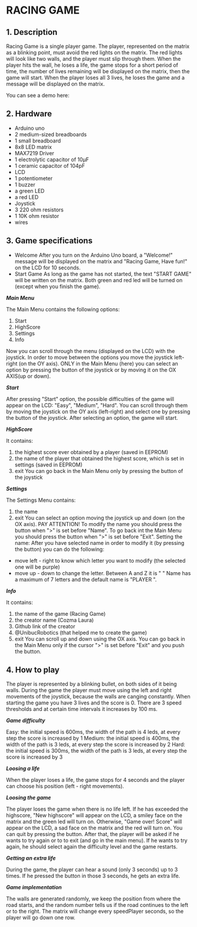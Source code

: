 # RACING GAME

## **1. Description**

Racing Game is a single player game. The player, represented on the matrix as a blinking point, must avoid the red lights on the matrix. The red lights will look like two walls, and the player must slip through them. When the player hits the wall, he loses a life, the game stops for a short period of time, the number of lives remaining will be displayed on the matrix, then the game will start. When the player loses all 3 lives, he loses the game and a message will be displayed on the matrix.

You can see a demo here: 

## **2. Hardware**
- Arduino uno
- 2 medium-sized breadboards
- 1 small breadboard
- 8x8 LED matrix
- MAX7219 Driver
- 1 electrolytic capacitor of 10μF
- 1 ceramic capacitor of 104pF
- LCD
- 1 potentiometer
- 1 buzzer
- a green LED
- a red LED
- Joystick
- 3 220 ohm resistors
- 1 10K ohm resistor
- wires

## **3. Game specifications**
 - Welcome
 After you turn on the Arduino Uno board, a "Welcome!" message will be displayed on the matrix and "Racing Game, Have fun!" on the LCD for 10 seconds.
 - Start Game
As long as the game has not started, the text "START GAME" will be written on the matrix. Both green and red led will be turned on (except when you finish the game).

 ***Main Menu***
 
 The Main Menu contains the following options:
  1. Start
  2. HighScore
  3. Settings
  4. Info
  
  Now you can scroll through the menu (displayed on the LCD) with the joystick. In order to move between the options you move the joystick left-right (on the OY axis). ONLY in the Main Menu (here) you can select an option by pressing the button of the joystick or by moving it on the OX AXIS(up or down). 
  
  ***Start***
  
  After pressing "Start" option, the possible difficulties of the game will appear on the LCD: "Easy", "Medium", "Hard". You can scroll through them by moving the joystick on the OY axis (left-right) and select one by pressing the button of the joystick. After selecting an option, the game will start. 
 
 
  ***HighScore***
  
  It contains:
  1. the highest score ever obtained by a player (saved in EEPROM)
  2. the name of the player that obtained the highest score, which is set in settings (saved in EEPROM)
  3. exit
  You can go back in the Main Menu only by pressing the button of the joystick
  
  ***Settings***
  
  The Settings Menu contains:
  1. the name 
  2. exit
  You can select an option moving the joystick up and down (on the OX axis). PAY ATTENTION! To modify the name you should press the button when ">" is set before "Name". To go back int the Main Menu you should press the button  when ">" is set before "Exit".
  Setting the name:
  After you have selected name in order to modify it (by pressing the button) you can do the following:
  - move left - right to know which letter you want to modify (the selected one will be purple)
  - move up - down to change the letter. Between A and Z it is " "
   Name has a maximum of 7 letters and the default name is "PLAYER ".
  
  ***Info***
  
  It contains:
  1. the name of the game (Racing Game)
  2. the creator name (Cozma Laura)
  3. Github link of the creator
  4. @UnibucRobotics (that helped me to create the game)
  5. exit
  You can scroll up and down using the OX axis. You can go back in the Main Menu only if the cursor ">" is set before "Exit" and you push the button.
  
  ## **4. How to play**
  
The player is represented by a blinking bullet, on both sides of it being walls. During the game the player must move using the left and right movements of the joystick, because the walls are canging constantly. When starting the game you have 3 lives and the score is 0. There are 3 speed thresholds and at certain time intervals it increases by 100 ms. 

***Game difficulty***

Easy: the initial speed is 600ms, the width of the path is 4 leds, at every step the score is increased by 1
Medium: the initial speed is 400ms, the width of the path is 3 leds, at every step the score is increased by 2
Hard: the initial speed is 300ms, the width of the path is 3 leds, at every step the score is increased by 3

***Loosing a life***

When the player loses a life, the game stops for 4 seconds and the player can choose his position (left - right movements).

***Loosing the game***

The player loses the game when there is no life left. If he has exceeded the highscore, "New highscore" will appear on the LCD, a smiley face on the matrix and the green led will turn on. Otherwise, "Game over! Score" will appear on the LCD, a sad face on the matrix and the red will turn on. You can quit by pressing the button. After that, the player will be asked if he wants to try again or to to exit (and go in the main menu). If he wants to try again, he should select again the difficulty level and the game restarts.

***Getting an extra life***

During the game, the player can hear a sound (only 3 seconds) up to 3 times. If he pressed the button in those 3 seconds, he gets an extra life.

***Game implementation***

The walls are generated randomly, we keep the position from where the road starts, and the random number tells us if the road continues to the left or to the right. The matrix will change every speedPlayer seconds, so the player will go down one row. 
